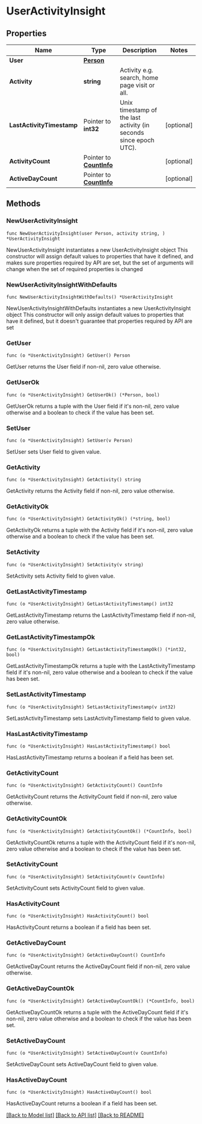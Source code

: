 # UserActivityInsight

## Properties

Name | Type | Description | Notes
------------ | ------------- | ------------- | -------------
**User** | [**Person**](Person.md) |  | 
**Activity** | **string** | Activity e.g. search, home page visit or all. | 
**LastActivityTimestamp** | Pointer to **int32** | Unix timestamp of the last activity (in seconds since epoch UTC). | [optional] 
**ActivityCount** | Pointer to [**CountInfo**](CountInfo.md) |  | [optional] 
**ActiveDayCount** | Pointer to [**CountInfo**](CountInfo.md) |  | [optional] 

## Methods

### NewUserActivityInsight

`func NewUserActivityInsight(user Person, activity string, ) *UserActivityInsight`

NewUserActivityInsight instantiates a new UserActivityInsight object
This constructor will assign default values to properties that have it defined,
and makes sure properties required by API are set, but the set of arguments
will change when the set of required properties is changed

### NewUserActivityInsightWithDefaults

`func NewUserActivityInsightWithDefaults() *UserActivityInsight`

NewUserActivityInsightWithDefaults instantiates a new UserActivityInsight object
This constructor will only assign default values to properties that have it defined,
but it doesn't guarantee that properties required by API are set

### GetUser

`func (o *UserActivityInsight) GetUser() Person`

GetUser returns the User field if non-nil, zero value otherwise.

### GetUserOk

`func (o *UserActivityInsight) GetUserOk() (*Person, bool)`

GetUserOk returns a tuple with the User field if it's non-nil, zero value otherwise
and a boolean to check if the value has been set.

### SetUser

`func (o *UserActivityInsight) SetUser(v Person)`

SetUser sets User field to given value.


### GetActivity

`func (o *UserActivityInsight) GetActivity() string`

GetActivity returns the Activity field if non-nil, zero value otherwise.

### GetActivityOk

`func (o *UserActivityInsight) GetActivityOk() (*string, bool)`

GetActivityOk returns a tuple with the Activity field if it's non-nil, zero value otherwise
and a boolean to check if the value has been set.

### SetActivity

`func (o *UserActivityInsight) SetActivity(v string)`

SetActivity sets Activity field to given value.


### GetLastActivityTimestamp

`func (o *UserActivityInsight) GetLastActivityTimestamp() int32`

GetLastActivityTimestamp returns the LastActivityTimestamp field if non-nil, zero value otherwise.

### GetLastActivityTimestampOk

`func (o *UserActivityInsight) GetLastActivityTimestampOk() (*int32, bool)`

GetLastActivityTimestampOk returns a tuple with the LastActivityTimestamp field if it's non-nil, zero value otherwise
and a boolean to check if the value has been set.

### SetLastActivityTimestamp

`func (o *UserActivityInsight) SetLastActivityTimestamp(v int32)`

SetLastActivityTimestamp sets LastActivityTimestamp field to given value.

### HasLastActivityTimestamp

`func (o *UserActivityInsight) HasLastActivityTimestamp() bool`

HasLastActivityTimestamp returns a boolean if a field has been set.

### GetActivityCount

`func (o *UserActivityInsight) GetActivityCount() CountInfo`

GetActivityCount returns the ActivityCount field if non-nil, zero value otherwise.

### GetActivityCountOk

`func (o *UserActivityInsight) GetActivityCountOk() (*CountInfo, bool)`

GetActivityCountOk returns a tuple with the ActivityCount field if it's non-nil, zero value otherwise
and a boolean to check if the value has been set.

### SetActivityCount

`func (o *UserActivityInsight) SetActivityCount(v CountInfo)`

SetActivityCount sets ActivityCount field to given value.

### HasActivityCount

`func (o *UserActivityInsight) HasActivityCount() bool`

HasActivityCount returns a boolean if a field has been set.

### GetActiveDayCount

`func (o *UserActivityInsight) GetActiveDayCount() CountInfo`

GetActiveDayCount returns the ActiveDayCount field if non-nil, zero value otherwise.

### GetActiveDayCountOk

`func (o *UserActivityInsight) GetActiveDayCountOk() (*CountInfo, bool)`

GetActiveDayCountOk returns a tuple with the ActiveDayCount field if it's non-nil, zero value otherwise
and a boolean to check if the value has been set.

### SetActiveDayCount

`func (o *UserActivityInsight) SetActiveDayCount(v CountInfo)`

SetActiveDayCount sets ActiveDayCount field to given value.

### HasActiveDayCount

`func (o *UserActivityInsight) HasActiveDayCount() bool`

HasActiveDayCount returns a boolean if a field has been set.


[[Back to Model list]](../README.md#documentation-for-models) [[Back to API list]](../README.md#documentation-for-api-endpoints) [[Back to README]](../README.md)


